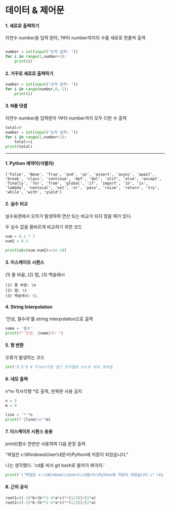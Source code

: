 # 데이터 & 제어문

#### 1. 세로로 출력하기

자연수 number을 입력 받아, 1부터 number까지의 수를 세로로 한줄씩 출력

```python

number = int(input("숫자 입력: "))
for i in range(1,number+1):
    print(i)
```



#### 2. 거꾸로 세로로 출력하기

```python
number = int(input("숫자 입력: "))
for i in range(number,0,-1):
    print(i)
```





#### 3. N줄 덧셈

자연수 number을 입력받아 1부터 number까지 모두 더한 수 출력

```python
total=0
number = int(input("숫자 입력: "))
for i in range(1,number+1):
    total+=i
print(total)
```

-----

#### 1. Python 예약어(식별자)

```
['False', 'None', 'True', 'and', 'as', 'assert', 'async', 'await', 'break', 'class', 'continue', 'def', 'del', 'elif', 'else', 'except', 'finally', 'for', 'from', 'global', 'if', 'import', 'in', 'is', 'lambda', 'nonlocal', 'not', 'or', 'pass', 'raise', 'return', 'try', 'while', 'with', 'yield']
```



#### 2. 실수 비교

실수표현에서 오차가 발생하여 연산 또는 비교가 되지 않을 때가 있다.

두 실수 값을 올바르게 비교하기 위한 코드

```python
num = 0.1 * 3
num2 = 0.3

print(abs(num-num2)<=1e-10)
```



#### 3. 이스케이프 시퀀스

(1) 줄 바꿈, (2) 탭, (3) 백슬래시

```
(1) 줄 바꿈: \n
(2) 탭: \t
(3) 백슬래시: \\
```



#### 4. String Interpolation

'안녕, 철수야'를 string interpolation으로 출력

```python
name = '철수'
print(f"'안녕, {name}야!'")
```



#### 5. 형 변환

오류가 발생하는 코드

```python
int('3.5') # float처럼 생긴 문자열을 int로 바로 못바꿈
```



#### 6. 네모 출력

n*m 직사각형 *로 출력, 반복문 사용 금지

```python
n = 5
m = 9

line = '*'*n
print(f'{line}\n'*m)
```



#### 7. 이스케이프 시퀀스 응용

print()함수 한번만 사용하여 다음 문장 출력

"파일은 c:\Windows\User\내문서\Python에 저장이 되었습니다."

나는 생각했다. 'cd를 써서 git bash로 들어가 봐야지.'

```python
print('\"파일은 c:\\Windows\\Users\\내문서\\Python에 저장이 되었습니다.\" 나는 생각했다.'+"'cd를 써서 git bash로 들어가 봐야지.\'")
```



#### 8. 근의 공식

```python
root1=((-1)*b+(b**2-4*a*c)**(1/2))/(2*a)
root2=((-1)*b-(b**2-4*a*c)**(1/2))/(2*a)
```

